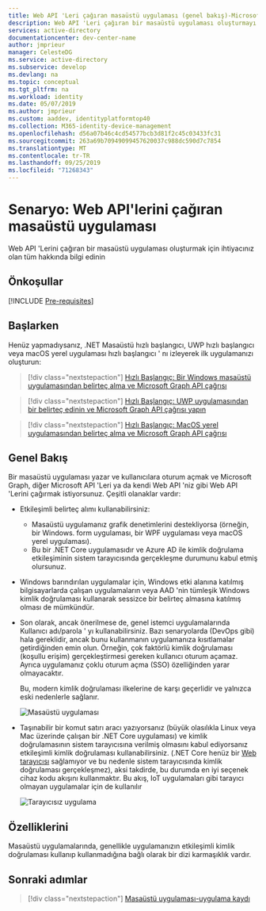 ```yaml
---
title: Web API 'Leri çağıran masaüstü uygulaması (genel bakış)-Microsoft Identity platform
description: Web API 'Leri çağıran bir masaüstü uygulaması oluşturmayı öğrenin (genel bakış)
services: active-directory
documentationcenter: dev-center-name
author: jmprieur
manager: CelesteDG
ms.service: active-directory
ms.subservice: develop
ms.devlang: na
ms.topic: conceptual
ms.tgt_pltfrm: na
ms.workload: identity
ms.date: 05/07/2019
ms.author: jmprieur
ms.custom: aaddev, identityplatformtop40
ms.collection: M365-identity-device-management
ms.openlocfilehash: d56a07b46c4cd54577bcb3d81f2c45c03433fc31
ms.sourcegitcommit: 263a69b70949099457620037c988dc590d7c7854
ms.translationtype: MT
ms.contentlocale: tr-TR
ms.lasthandoff: 09/25/2019
ms.locfileid: "71268343"
---
```

# <a name="scenario-desktop-app-that-calls-web-apis"></a>Senaryo: Web API'lerini çağıran masaüstü uygulaması

Web API 'Lerini çağıran bir masaüstü uygulaması oluşturmak için ihtiyacınız olan tüm hakkında bilgi edinin

## <a name="prerequisites"></a>Önkoşullar

[!INCLUDE [Pre-requisites](../../../includes/active-directory-develop-scenarios-prerequisites.md)]

## <a name="getting-started"></a>Başlarken

Henüz yapmadıysanız, .NET Masaüstü hızlı başlangıcı, UWP hızlı başlangıcı veya macOS yerel uygulaması hızlı başlangıcı ' nı izleyerek ilk uygulamanızı oluşturun:

> [!div class="nextstepaction"]
> [Hızlı Başlangıç: Bir Windows masaüstü uygulamasından belirteç alma ve Microsoft Graph API çağrısı](./quickstart-v2-windows-desktop.md)


> [!div class="nextstepaction"]
> [Hızlı Başlangıç: UWP uygulamasından bir belirteç edinin ve Microsoft Graph API çağrısı yapın](./quickstart-v2-uwp.md)

> [!div class="nextstepaction"]
> [Hızlı Başlangıç: MacOS yerel uygulamasından belirteç alma ve Microsoft Graph API çağrısı](./quickstart-v2-ios.md)

## <a name="overview"></a>Genel Bakış

Bir masaüstü uygulaması yazar ve kullanıcılara oturum açmak ve Microsoft Graph, diğer Microsoft API 'Leri ya da kendi Web API 'niz gibi Web API 'Lerini çağırmak istiyorsunuz. Çeşitli olanaklar vardır:

- Etkileşimli belirteç alımı kullanabilirsiniz:

  - Masaüstü uygulamanız grafik denetimlerini destekliyorsa (örneğin, bir Windows. form uygulaması, bir WPF uygulaması veya macOS yerel uygulaması).
  - Bu bir .NET Core uygulamasıdır ve Azure AD ile kimlik doğrulama etkileşiminin sistem tarayıcısında gerçekleşme durumunu kabul etmiş olursunuz.

- Windows barındırılan uygulamalar için, Windows etki alanına katılmış bilgisayarlarda çalışan uygulamaların veya AAD 'nin tümleşik Windows kimlik doğrulaması kullanarak sessizce bir belirteç almasına katılmış olması de mümkündür.
- Son olarak, ancak önerilmese de, genel istemci uygulamalarında Kullanıcı adı/parola ' yı kullanabilirsiniz. Bazı senaryolarda (DevOps gibi) hala gereklidir, ancak bunu kullanmanın uygulamanıza kısıtlamalar getirdiğinden emin olun. Örneğin, çok faktörlü kimlik doğrulaması (koşullu erişim) gerçekleştirmesi gereken kullanıcı oturum açamaz. Ayrıca uygulamanız çoklu oturum açma (SSO) özelliğinden yarar olmayacaktır.

  Bu, modern kimlik doğrulaması ilkelerine de karşı geçerlidir ve yalnızca eski nedenlerle sağlanır.

  ![Masaüstü uygulaması](media/scenarios/desktop-app.svg)

- Taşınabilir bir komut satırı aracı yazıyorsanız (büyük olasılıkla Linux veya Mac üzerinde çalışan bir .NET Core uygulaması) ve kimlik doğrulamasının sistem tarayıcısına verilmiş olmasını kabul ediyorsanız etkileşimli kimlik doğrulaması kullanabilirsiniz. (.NET Core henüz bir [Web tarayıcısı](https://aka.ms/msal-net-uses-web-browser) sağlamıyor ve bu nedenle sistem tarayıcısında kimlik doğrulaması gerçekleşmez), aksi takdirde, bu durumda en iyi seçenek cihaz kodu akışını kullanmaktır. Bu akış, IoT uygulamaları gibi tarayıcı olmayan uygulamalar için de kullanılır

  ![Tarayıcısız uygulama](media/scenarios/device-code-flow-app.svg)

## <a name="specifics"></a>Özelliklerini

Masaüstü uygulamalarında, genellikle uygulamanızın etkileşimli kimlik doğrulaması kullanıp kullanmadığına bağlı olarak bir dizi karmaşıklık vardır.

## <a name="next-steps"></a>Sonraki adımlar

> [!div class="nextstepaction"]
> [Masaüstü uygulaması-uygulama kaydı](scenario-desktop-app-registration.md)
